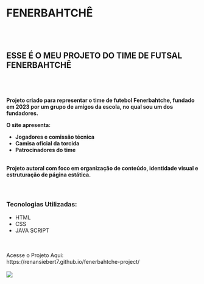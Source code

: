 <h1>FENERBAHTCHÊ</h1>
<br>
<br>
<h2>ESSE É O MEU PROJETO DO TIME DE FUTSAL FENERBAHTCHÊ</h2>
<br>
<br>
<h4> 
Projeto criado para representar o time de futebol Fenerbahtche, fundado em 2023 por um grupo de amigos da escola, no qual sou um dos fundadores.

O site apresenta:
  <ul> 
    <li>Jogadores e comissão técnica</li>
    <li>Camisa oficial da torcida</li>
    <li>Patrocinadores do time</li>
  </ul>
<br>
Projeto autoral com foco em organização de conteúdo, identidade visual e estruturação de página estática. </h4> 
<br>
<h3>Tecnologias Utilizadas:</h3>
<ul>
  <li> HTML </li>
  <li> CSS </li>
  <li> JAVA SCRIPT </li>
</ul>
<br>
<br>
Acesse o Projeto Aqui:
<br>
https://renansiebert7.github.io/fenerbahtche-project/
<br>
<br>
<img src="https://raw.githubusercontent.com/renansiebert7/fenerbahtche-project/refs/heads/master/assets/FENERBAHTCH%C3%8A.png">
